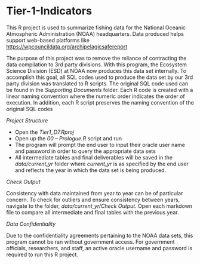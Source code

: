# Tier-1-Indicators

This R project is used to summarize fishing data for the National Oceanic Atmospheric Administration (NOAA) headquarters.   Data produced helps support web-based platforms like https://wpcouncildata.org/archipelagicsafereport 

The purpose of this project was to remove the reliance of contracting the data compilation to 3rd party divisions. With this program, the Ecosystem Science Division (ESD) at NOAA now produces this data set internally. To accomplish this goal, all SQL codes used to produce the data set by our 3rd party division was translated to R scripts. The original SQL code used can be found in the *Supporting Documents* folder. Each R code is created with a linear naming convention where the numeric order indicates the order of execution. In addition, each R script preserves the naming convention of the original SQL codes

*Project Structure*

 - Open the *Tier1_D7.Rproj*
 - Open up the *00 – Prologue.R* script and run 
 - The program will prompt the end user to input their oracle user name and password in order to query the appropriate data sets
 - All intermediate tables and final deliverables will be saved in the *data/current_yr* folder where *current_yr* is as specified by the end user and reflects the year in which the data set is being produced. 

*Check Output* 

Consistency with data maintained from year to year can be of particular concern. To check for outliers and ensure consistency between years, navigate to the folder, *data/current_yr/Check Output*. Open each markdown file to compare all intermediate and final tables with the previous year.  

*Data Confidentiality*

Due to the confidentiality agreements pertaining to the NOAA data sets, this program cannot be ran without government access. For government officials, researchers, and staff, an active oracle username and password is required to run this R project. 


